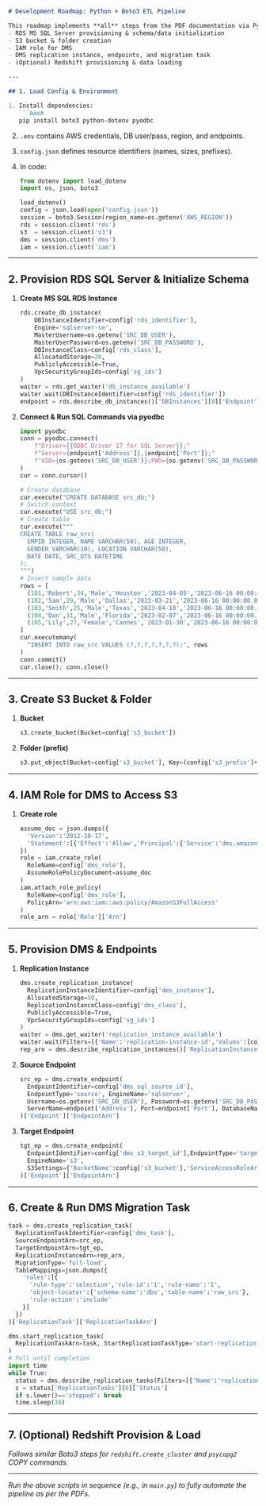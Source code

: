 ````markdown
# Development Roadmap: Python + Boto3 ETL Pipeline

This roadmap implements **all** steps from the PDF documentation via Python/Boto3. It covers:
- RDS MS SQL Server provisioning & schema/data initialization
- S3 bucket & folder creation
- IAM role for DMS
- DMS replication instance, endpoints, and migration task
- (Optional) Redshift provisioning & data loading

---

## 1. Load Config & Environment

1. Install dependencies:
   ```bash
   pip install boto3 python-dotenv pyodbc
````

2. `.env` contains AWS credentials, DB user/pass, region, and endpoints.
3. `config.json` defines resource identifiers (names, sizes, prefixes).
4. In code:

   ```python
   from dotenv import load_dotenv
   import os, json, boto3

   load_dotenv()
   config = json.load(open('config.json'))
   session = boto3.Session(region_name=os.getenv('AWS_REGION'))
   rds = session.client('rds')
   s3  = session.client('s3')
   dms = session.client('dms')
   iam = session.client('iam')
   ```

---

## 2. Provision RDS SQL Server & Initialize Schema

1. **Create MS SQL RDS Instance**

   ```python
   rds.create_db_instance(
       DBInstanceIdentifier=config['rds_identifier'],
       Engine='sqlserver-se',
       MasterUsername=os.getenv('SRC_DB_USER'),
       MasterUserPassword=os.getenv('SRC_DB_PASSWORD'),
       DBInstanceClass=config['rds_class'],
       AllocatedStorage=20,
       PubliclyAccessible=True,
       VpcSecurityGroupIds=config['sg_ids']
   )
   waiter = rds.get_waiter('db_instance_available')
   waiter.wait(DBInstanceIdentifier=config['rds_identifier'])
   endpoint = rds.describe_db_instances()['DBInstances'][0]['Endpoint']
   ```
2. **Connect & Run SQL Commands via pyodbc**

   ```python
   import pyodbc
   conn = pyodbc.connect(
       f"Driver={{ODBC Driver 17 for SQL Server}};"
       f"Server={endpoint['Address']},{endpoint['Port']};"
       f"UID={os.getenv('SRC_DB_USER')};PWD={os.getenv('SRC_DB_PASSWORD')}"
   )
   cur = conn.cursor()

   # Create database
   cur.execute("CREATE DATABASE src_db;")
   # Switch context
   cur.execute("USE src_db;")
   # Create table
   cur.execute("""
   CREATE TABLE raw_src(
     EMPID INTEGER, NAME VARCHAR(50), AGE INTEGER,
     GENDER VARCHAR(10), LOCATION VARCHAR(50),
     DATE DATE, SRC_DTS DATETIME
   );
   """)
   # Insert sample data
   rows = [
     (101,'Robert',34,'Male','Houston','2023-04-05','2023-06-16 00:00:00.000'),
     (102,'Sam',29,'Male','Dallas','2023-03-21','2023-06-16 00:00:00.000'),
     (103,'Smith',25,'Male','Texas','2023-04-10','2023-06-16 00:00:00.000'),
     (104,'Dan',31,'Male','Florida','2023-02-07','2023-06-16 00:00:00.000'),
     (105,'Lily',27,'Female','Cannes','2023-01-30','2023-06-16 00:00:00.000')
   ]
   cur.executemany(
     "INSERT INTO raw_src VALUES (?,?,?,?,?,?,?);", rows
   )
   conn.commit()
   cur.close(); conn.close()
   ```

---

## 3. Create S3 Bucket & Folder

1. **Bucket**

   ```python
   s3.create_bucket(Bucket=config['s3_bucket'])
   ```
2. **Folder (prefix)**

   ```python
   s3.put_object(Bucket=config['s3_bucket'], Key=(config['s3_prefix']+'/'))
   ```

---

## 4. IAM Role for DMS to Access S3

1. **Create role**

   ```python
   assume_doc = json.dumps({
     'Version':'2012-10-17',
     'Statement':[{'Effect':'Allow','Principal':{'Service':'dms.amazonaws.com'},'Action':'sts:AssumeRole'}]
   })
   role = iam.create_role(
     RoleName=config['dms_role'],
     AssumeRolePolicyDocument=assume_doc
   )
   iam.attach_role_policy(
     RoleName=config['dms_role'],
     PolicyArn='arn:aws:iam::aws:policy/AmazonS3FullAccess'
   )
   role_arn = role['Role']['Arn']
   ```

---

## 5. Provision DMS & Endpoints

1. **Replication Instance**

   ```python
   dms.create_replication_instance(
     ReplicationInstanceIdentifier=config['dms_instance'],
     AllocatedStorage=50,
     ReplicationInstanceClass=config['dms_class'],
     PubliclyAccessible=True,
     VpcSecurityGroupIds=config['sg_ids']
   )
   waiter = dms.get_waiter('replication_instance_available')
   waiter.wait(Filters=[{'Name':'replication-instance-id','Values':[config['dms_instance']]}])
   rep_arn = dms.describe_replication_instances()['ReplicationInstances'][0]['ReplicationInstanceArn']
   ```
2. **Source Endpoint**

   ```python
   src_ep = dms.create_endpoint(
     EndpointIdentifier=config['dms_sql_source_id'],
     EndpointType='source', EngineName='sqlserver',
     Username=os.getenv('SRC_DB_USER'), Password=os.getenv('SRC_DB_PASSWORD'),
     ServerName=endpoint['Address'], Port=endpoint['Port'], DatabaseName='src_db'
   )['Endpoint']['EndpointArn']
   ```
3. **Target Endpoint**

   ```python
   tgt_ep = dms.create_endpoint(
     EndpointIdentifier=config['dms_s3_target_id'],EndpointType='target',
     EngineName='s3',
     S3Settings={'BucketName':config['s3_bucket'],'ServiceAccessRoleArn':role_arn}
   )['Endpoint']['EndpointArn']
   ```

---

## 6. Create & Run DMS Migration Task

```python
task = dms.create_replication_task(
  ReplicationTaskIdentifier=config['dms_task'],
  SourceEndpointArn=src_ep,
  TargetEndpointArn=tgt_ep,
  ReplicationInstanceArn=rep_arn,
  MigrationType='full-load',
  TableMappings=json.dumps({
    'rules':[{
      'rule-type':'selection','rule-id':'1','rule-name':'1',
      'object-locator':{'schema-name':'dbo','table-name':'raw_src'},
      'rule-action':'include'
    }]
  })
)['ReplicationTask']['ReplicationTaskArn']

dms.start_replication_task(
  ReplicationTaskArn=task, StartReplicationTaskType='start-replication'
)
# Poll until completion
import time
while True:
  status = dms.describe_replication_tasks(Filters=[{'Name':'replication-task-id','Values':[config['dms_task']]}])
  s = status['ReplicationTasks'][0]['Status']
  if s.lower()=='stopped': break
  time.sleep(30)
```

---

## 7. (Optional) Redshift Provision & Load

*Follows similar Boto3 steps for `redshift.create_cluster` and `psycopg2` COPY commands.*

---

*Run the above scripts in sequence (e.g., in `main.py`) to fully automate the pipeline as per the PDFs.*

```
```
